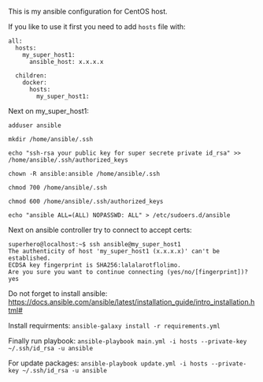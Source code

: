This is my ansible configuration for CentOS host.

If you like to use it first you need to add `hosts` file with:

```
all:
  hosts:
    my_super_host1:
      ansible_host: x.x.x.x
    
  children:
    docker:
      hosts:
        my_super_host1:
```

Next on my_super_host1:

```
adduser ansible

mkdir /home/ansible/.ssh

echo "ssh-rsa your public key for super secrete private id_rsa" >> /home/ansible/.ssh/authorized_keys

chown -R ansible:ansible /home/ansible/.ssh

chmod 700 /home/ansible/.ssh

chmod 600 /home/ansible/.ssh/authorized_keys

echo "ansible ALL=(ALL) NOPASSWD: ALL" > /etc/sudoers.d/ansible
```

Next on ansible controller try to connect to accept certs:

```
superhero@localhost:~$ ssh ansible@my_super_host1
The authenticity of host 'my_super_host1 (x.x.x.x)' can't be established.
ECDSA key fingerprint is SHA256:lalalarotflolimo.
Are you sure you want to continue connecting (yes/no/[fingerprint])? yes
```

Do not forget to install ansible: https://docs.ansible.com/ansible/latest/installation_guide/intro_installation.html#

Install requirments: `ansible-galaxy install -r requirements.yml`

Finally run playbook: `ansible-playbook main.yml -i hosts --private-key ~/.ssh/id_rsa -u ansible`

For update packages: `ansible-playbook update.yml -i hosts --private-key ~/.ssh/id_rsa -u ansible`